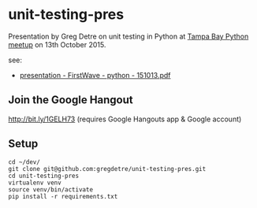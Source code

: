 # unit-testing-pres

Presentation by Greg Detre on unit testing in Python at [Tampa Bay Python meetup](http://www.meetup.com/python-178/events/225328442/) on 13th October 2015.

see:

- [presentation - FirstWave - python - 151013.pdf](https://github.com/gregdetre/unit-testing-pres/blob/master/presentation%20-%20FirstWave%20-%20python%20-%20151013.pdf)


## Join the Google Hangout

http://bit.ly/1GELH73
(requires Google Hangouts app & Google account)


## Setup

    cd ~/dev/
    git clone git@github.com:gregdetre/unit-testing-pres.git
    cd unit-testing-pres
    virtualenv venv
    source venv/bin/activate
    pip install -r requirements.txt
    

